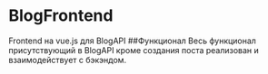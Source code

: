 # BlogFrontend
Frontend на vue.js для BlogAPI
##Функционал
Весь функционал присутствующий в BlogAPI кроме создания поста реализован и взаимодействует с бэкэндом.
